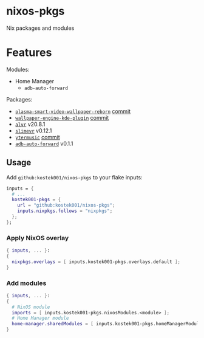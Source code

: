 # nixos-pkgs

Nix packages and modules

# Features

Modules:

- Home Manager
  - `adb-auto-forward`

Packages:

- [`plasma-smart-video-wallpaper-reborn`](https://github.com/luisbocanegra/plasma-smart-video-wallpaper-reborn) [commit](https://github.com/luisbocanegra/plasma-smart-video-wallpaper-reborn/tree/6e36385b08372da5b0a45fb1f32eedf8337f08eb)
- [`wallpaper-engine-kde-plugin`](https://github.com/catsout/wallpaper-engine-kde-plugin) [commit](https://github.com/catsout/wallpaper-engine-kde-plugin/tree/1e604105c586c7938c5b2c19e3dc8677b2eb4bb4)
- [`alvr`](https://github.com/alvr-org/ALVR) v20.8.1
- [`slimevr`](https://github.com/SlimeVR/SlimeVR-Server) v0.12.1
- [`ytermusic`](https://github.com/ccgauche/ytermusic) [commit](https://github.com/ccgauche/ytermusic/tree/6f9384924d17dc2626b5f0f0e1585cd6f6830073)
- [`adb-auto-forward`](https://github.com/kostek001/adb-auto-forward) v0.1.1

## Usage

Add `github:kostek001/nixos-pkgs` to your flake inputs:

```nix
inputs = {
  # ...
  kostek001-pkgs = {
    url = "github:kostek001/nixos-pkgs";
    inputs.nixpkgs.follows = "nixpkgs";
  };
};
```

### Apply NixOS overlay

```nix
{ inputs, ... }:
{
  nixpkgs.overlays = [ inputs.kostek001-pkgs.overlays.default ];
}
```

### Add modules

```nix
{ inputs, ... }:
{
  # NixOS module
  imports = [ inputs.kostek001-pkgs.nixosModules.<module> ];
  # Home Manager module
  home-manager.sharedModules = [ inputs.kostek001-pkgs.homeManagerModules.<module> ];
}
```
